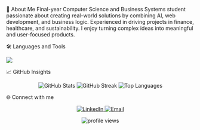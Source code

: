 🚀 About Me
Final-year Computer Science and Business Systems student passionate about creating real-world solutions by combining AI, web development, and business logic. Experienced in driving projects in finance, healthcare, and sustainability. I enjoy turning complex ideas into meaningful and user-focused products.

🛠️ Languages and Tools
<p align="left">
<img src="https://skillicons.dev/icons?i=js,python,react,nodejs,mongodb,aws,tailwind&theme=dark" />
</p>

📈 GitHub Insights
<p align="center">
<img src="https://github-readme-stats.vercel.app/api?username=Rishikoli&show_icons=true&theme=radical&icon_color=7c3aed" alt="GitHub Stats" />
<img src="https://github-readme-streak-stats.herokuapp.com/?user=Rishikoli&theme=radical" alt="GitHub Streak" />
<img src="https://github-readme-stats.vercel.app/api/top-langs/?username=Rishikoli&layout=compact&theme=radical" alt="Top Languages" />
</p>

🌐 Connect with me
<p align="center">
<a href="https://linkedin.com/in/rishikesh-koli-828248257">
<img src="https://img.shields.io/badge/LinkedIn-0A66C2?style=for-the-badge&logo=linkedin&logoColor=white" alt="LinkedIn">
</a>
<a href="mailto:1983rishikesh@gmail.com">
<img src="https://img.shields.io/badge/Email-DC2626?style=for-the-badge&logo=gmail&logoColor=white" alt="Email">
</a>
</p>

<p align="center">
<img src="https://komarev.com/ghpvc/?username=Rishikoli&color=dc2626" alt="profile views"/>
</p>
